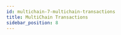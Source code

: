 ```yaml
---
id: multichain-7-multichain-transactions
title: MultiChain Transactions
sidebar_position: 8
---
```

